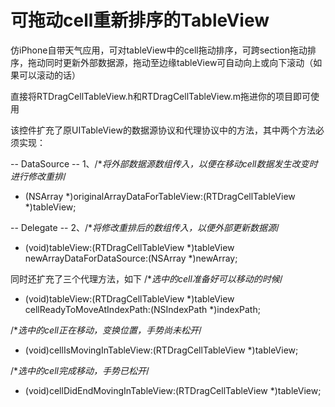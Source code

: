 # 可拖动cell重新排序的TableView
仿iPhone自带天气应用，可对tableView中的cell拖动排序，可跨section拖动排序，拖动同时更新外部数据源，拖动至边缘tableView可自动向上或向下滚动（如果可以滚动的话）

直接将RTDragCellTableView.h和RTDragCellTableView.m拖进你的项目即可使用

该控件扩充了原UITableView的数据源协议和代理协议中的方法，其中两个方法必须实现：

-- DataSource --
1、/**将外部数据源数组传入，以便在移动cell数据发生改变时进行修改重排*/
 - (NSArray *)originalArrayDataForTableView:(RTDragCellTableView *)tableView;

-- Delegate --
2、/**将修改重排后的数组传入，以便外部更新数据源*/
 - (void)tableView:(RTDragCellTableView *)tableView newArrayDataForDataSource:(NSArray *)newArray;

同时还扩充了三个代理方法，如下
/**选中的cell准备好可以移动的时候*/
- (void)tableView:(RTDragCellTableView *)tableView cellReadyToMoveAtIndexPath:(NSIndexPath *)indexPath;

/**选中的cell正在移动，变换位置，手势尚未松开*/
- (void)cellIsMovingInTableView:(RTDragCellTableView *)tableView;

/**选中的cell完成移动，手势已松开*/
- (void)cellDidEndMovingInTableView:(RTDragCellTableView *)tableView;
